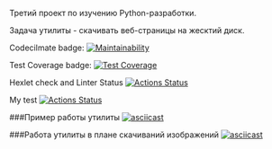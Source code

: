 Третий проект по изучению Python-разработки.

Задача утилиты - скачивать веб-страницы на жесктий диск.

Codecilmate badge:
[![Maintainability](https://api.codeclimate.com/v1/badges/92ef0e335aaad50b85af/maintainability)](https://codeclimate.com/github/Nidenai/python-project-lvl3/maintainability)

Test Coverage badge:
[![Test Coverage](https://api.codeclimate.com/v1/badges/92ef0e335aaad50b85af/test_coverage)](https://codeclimate.com/github/Nidenai/python-project-lvl3/test_coverage)

Hexlet check and Linter Status
[![Actions Status](https://github.com/Nidenai/python-project-lvl3/workflows/hexlet-check/badge.svg)](https://github.com/Nidenai/python-project-lvl3/actions)

My test
[![Actions Status](https://github.com/Nidenai/python-project-lvl3/workflows/actions/badge.svg)](https://github.com/Nidenai/python-project-lvl3/actions)


###Пример работы утилиты 
[![asciicast](https://asciinema.org/a/1zx82wafaQAgDuAb5sNPyl7Fx.svg)](https://asciinema.org/a/1zx82wafaQAgDuAb5sNPyl7Fx)


###Работа утилиты в плане скачиваний изображений
[![asciicast](https://asciinema.org/a/wmeJSTPlYI9HyoBHRxEUEOKvj.svg)](https://asciinema.org/a/wmeJSTPlYI9HyoBHRxEUEOKvj)